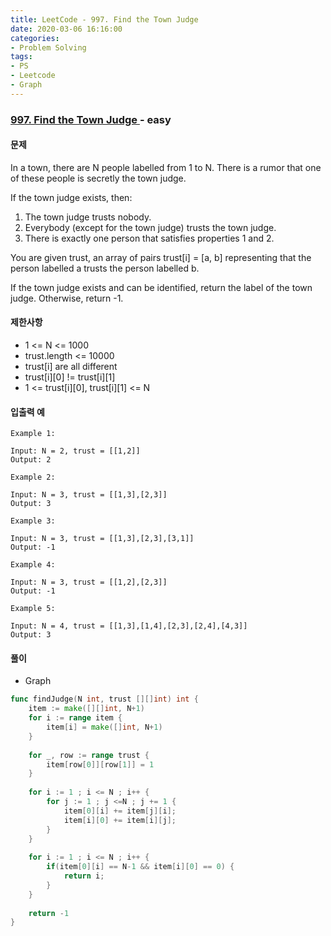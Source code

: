 ```yaml
---
title: LeetCode - 997. Find the Town Judge
date: 2020-03-06 16:16:00
categories:
- Problem Solving
tags:
- PS
- Leetcode
- Graph
---
```


### [ 997. Find the Town Judge ](https://leetcode.com/problems/find-the-town-judge/) - easy

#### 문제

In a town, there are N people labelled from 1 to N.  There is a rumor that one of these people is secretly the town judge.

If the town judge exists, then:

1. The town judge trusts nobody.
2. Everybody (except for the town judge) trusts the town judge.
3. There is exactly one person that satisfies properties 1 and 2.

You are given trust, an array of pairs trust[i] = [a, b] representing that the person labelled a trusts the person labelled b.

If the town judge exists and can be identified, return the label of the town judge.  Otherwise, return -1.

#### 제한사항

  - 1 <= N <= 1000
  - trust.length <= 10000
  - trust[i] are all different
  - trust[i][0] != trust[i][1]
  - 1 <= trust[i][0], trust[i][1] <= N

#### 입출력 예

```
Example 1:

Input: N = 2, trust = [[1,2]]
Output: 2
```

```
Example 2:

Input: N = 3, trust = [[1,3],[2,3]]
Output: 3
```

```
Example 3:

Input: N = 3, trust = [[1,3],[2,3],[3,1]]
Output: -1
```
```
Example 4:

Input: N = 3, trust = [[1,2],[2,3]]
Output: -1
```

```
Example 5:

Input: N = 4, trust = [[1,3],[1,4],[2,3],[2,4],[4,3]]
Output: 3
```

#### 풀이
  - Graph

```go
func findJudge(N int, trust [][]int) int {
    item := make([][]int, N+1)
    for i := range item {
        item[i] = make([]int, N+1)
    }
    
    for _, row := range trust {
        item[row[0]][row[1]] = 1
    }
    
    for i := 1 ; i <= N ; i++ {
        for j := 1 ; j <=N ; j += 1 {
            item[0][i] += item[j][i];
            item[i][0] += item[i][j];
        }
    }
    
    for i := 1 ; i <= N ; i++ {
        if(item[0][i] == N-1 && item[i][0] == 0) {
            return i;
        }
    }
    
    return -1
}
```

